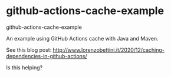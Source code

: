 

# github-actions-cache-example
github-actions-cache-example



An example using GitHub Actions cache with Java and Maven.

See this blog post: http://www.lorenzobettini.it/2020/12/caching-dependencies-in-github-actions/

Is this helping?
